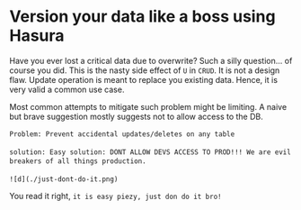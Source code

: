 # Version your data like a boss using Hasura

Have you ever lost a critical data due to overwrite? Such a silly question... of course you did. This is the nasty side effect of `U` in `CRUD`. It is not a design flaw. Update operation is meant to replace you existing data. Hence, it is very valid a common use case. 

Most common attempts to mitigate such problem might be limiting. A naive but brave suggestion mostly suggests not to allow access to the DB.

    
    Problem: Prevent accidental updates/deletes on any table

    solution: Easy solution: DONT ALLOW DEVS ACCESS TO PROD!!! We are evil breakers of all things production.

    ![d](./just-dont-do-it.png)



You read it right, `it is easy piezy, just don do it bro!` 
